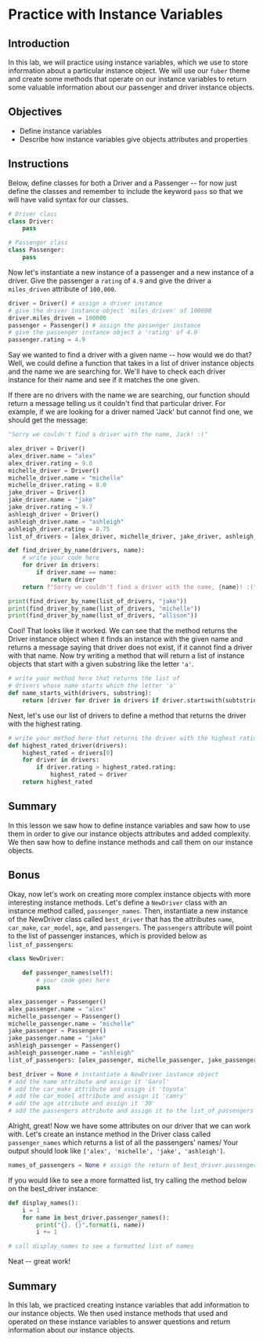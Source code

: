 
# Practice with Instance Variables

## Introduction
In this lab, we will practice using instance variables, which we use to store information about a particular instance object. We will use our `fuber` theme and create some methods that operate on our instance variables to return some valuable information about our passenger and driver instance objects.

## Objectives

* Define instance variables
* Describe how instance variables give objects attributes and properties

## Instructions

Below, define classes for both a Driver and a Passenger -- for now just define the classes and remember to include the keyword `pass` so that we will have valid syntax for our classes.


```python
# Driver class
class Driver:
    pass
```


```python
# Passenger class
class Passenger:
    pass
```

Now let's instantiate a new instance of a passenger and a new instance of a driver. Give the passenger a `rating` of `4.9` and give the driver a `miles_driven` attribute of `100,000`.


```python
driver = Driver() # assign a driver instance
# give the driver instance object 'miles_driven' of 100000
driver.miles_driven = 100000
passenger = Passenger() # assign the passenger instance
# give the passenger instance object a 'rating' of 4.9
passenger.rating = 4.9
```

Say we wanted to find a driver with a given name -- how would we do that? Well, we could define a function that takes in a list of driver instance objects and the name we are searching for. We'll have to check each driver instance for their name and see if it matches the one given.

If there are no drivers with the name we are searching, our function should return a message telling us it couldn't find that particular driver. For example, if we are looking for a driver named 'Jack' but cannot find one, we should get the message:
```python
"Sorry we couldn't find a driver with the name, Jack! :("
```


```python
alex_driver = Driver()
alex_driver.name = "alex"
alex_driver.rating = 9.0
michelle_driver = Driver()
michelle_driver.name = "michelle"
michelle_driver.rating = 8.0
jake_driver = Driver()
jake_driver.name = "jake"
jake_driver.rating = 9.7
ashleigh_driver = Driver()
ashleigh_driver.name = "ashleigh"
ashleigh_driver.rating = 8.75
list_of_drivers = [alex_driver, michelle_driver, jake_driver, ashleigh_driver]
```


```python
def find_driver_by_name(drivers, name):
    # write your code here
    for driver in drivers:
        if driver.name == name:
            return driver
    return f"Sorry we couldn't find a driver with the name, {name}! :("        
```


```python
print(find_driver_by_name(list_of_drivers, "jake"))
print(find_driver_by_name(list_of_drivers, "michelle"))
print(find_driver_by_name(list_of_drivers, "allison"))
```

Cool! That looks like it worked. We can see that the method returns the Driver instance object when it finds an instance with the given name and returns a message saying that driver does not exist, if it cannot find a driver with that name. Now try writing a method that will return a list of instance objects that start with a given substring like the letter `'a'`.


```python
# write your method here that returns the list of 
# drivers whose name starts which the letter 'a'
def name_starts_with(drivers, substring):
    return [driver for driver in drivers if driver.startswith(subtstring)]
```

Next, let's use our list of drivers to define a method that returns the driver with the highest rating.


```python
# write your method here that returns the driver with the highest rating
def highest_rated_driver(drivers):
    highest_rated = drivers[0]
    for driver in drivers:
        if driver.rating > highest_rated.rating:
            highest_rated = driver
    return highest_rated
```

## Summary
In this lesson we saw how to define instance variables and saw how to use them in order to give our instance objects attributes and added complexity. We then saw how to define instance methods and call them on our instance objects. 

## Bonus

Okay, now let's work on creating more complex instance objects with more interesting instance methods. Let's define a `NewDriver` class with an instance method called, `passenger_names`. Then, instantiate a new instance of the NewDriver class called `best_driver` that has the attributes `name`, `car_make`, `car_model`, `age`, and `passengers`. The `passengers` attribute will point to the list of passenger instances, which is provided below as `list_of_passengers`:


```python
class NewDriver:
    
    def passenger_names(self):
        # your code goes here
        pass
```


```python
alex_passenger = Passenger()
alex_passenger.name = "alex"
michelle_passenger = Passenger()
michelle_passenger.name = "michelle"
jake_passenger = Passenger()
jake_passenger.name = "jake"
ashleigh_passenger = Passenger()
ashleigh_passenger.name = "ashleigh"
list_of_passengers: [alex_passenger, michelle_passenger, jake_passenger, ashleigh_passenger]
```


```python
best_driver = None # instantiate a NewDriver instance object
# add the name attribute and assign it 'Garol'
# add the car_make attribute and assign it 'toyota'
# add the car_model attribute and assign it 'camry'
# add the age attribute and assign it '30'
# add the passengers attribute and assign it to the list_of_passengers
```

Alright, great! Now we have some attributes on our driver that we can work with. Let's create an instance method in the Driver class called `passenger_names` which returns a list of all the passengers' names/
Your output should look like `['alex', 'michelle', 'jake', 'ashleigh']`.


```python
names_of_passengers = None # assign the return of best_driver.passenger_names()
```

If you would like to see a more formatted list, try calling the method below on the best_driver instance:


```python
def display_names():
    i = 1
    for name in best_driver.passenger_names():
        print("{}. {}".format(i, name))
        i += 1

# call display_names to see a formatted list of names
```

Neat -- great work! 

## Summary

In this lab, we practiced creating instance variables that add information to our instance objects. We then used instance methods that used and operated on these instance variables to answer questions and return information about our instance objects.
